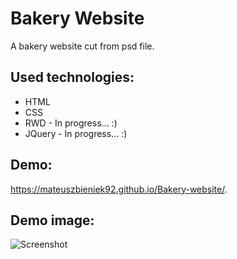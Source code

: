 # Bakery Website

A bakery website cut from psd file.

## Used technologies: 

* HTML
* CSS
* RWD - In progress... :)
* JQuery - In progress... :)

## Demo:

https://mateuszbieniek92.github.io/Bakery-website/.

## Demo image:

![Screenshot](bakery_website.png)
